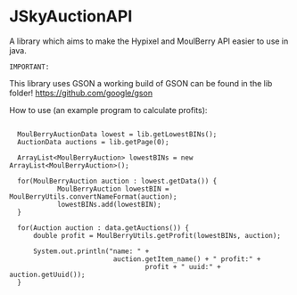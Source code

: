 # JSkyAuctionAPI
A library which aims to make the Hypixel and MoulBerry API easier to use in java.
````
IMPORTANT:
````
  This library uses GSON a working build of GSON can be found in the lib folder!
  https://github.com/google/gson


How to use (an example program to calculate profits):
```JSkyAuctionAPI lib = new JSkyAuctionAPI();
  
  MoulBerryAuctionData lowest = lib.getLowestBINs();
  AuctionData auctions = lib.getPage(0);

  ArrayList<MoulBerryAuction> lowestBINs = new ArrayList<MoulBerryAuction>();

  for(MoulBerryAuction auction : lowest.getData()) {
			MoulBerryAuction lowestBIN = MoulBerryUtils.convertNameFormat(auction);
			lowestBINs.add(lowestBIN);
  }

  for(Auction auction : data.getAuctions()) {
      double profit = MoulBerryUtils.getProfit(lowestBINs, auction);

      System.out.println("name: " +
                          auction.getItem_name() + " profit:" +
                                  profit + " uuid:" + auction.getUuid());
  }

```

  
